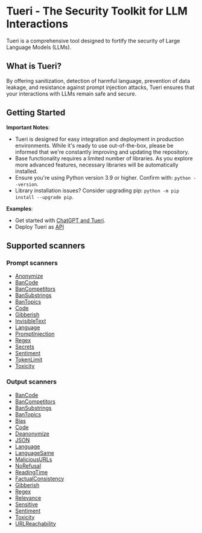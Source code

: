 # Tueri - The Security Toolkit for LLM Interactions

Tueri is a comprehensive tool designed to fortify the security of Large Language Models (LLMs).

## What is Tueri?

By offering sanitization, detection of harmful language, prevention of data leakage, and resistance against prompt injection attacks, Tueri ensures that your interactions with LLMs remain safe and secure.

## Getting Started

**Important Notes**:

- Tueri is designed for easy integration and deployment in production environments. While it's ready to use out-of-the-box, please be informed that we're constantly improving and updating the repository.
- Base functionality requires a limited number of libraries. As you explore more advanced features, necessary libraries will be automatically installed.
- Ensure you're using Python version 3.9 or higher. Confirm with: `python --version`.
- Library installation issues? Consider upgrading pip: `python -m pip install --upgrade pip`.

**Examples**:

- Get started with [ChatGPT and Tueri](./examples/openai_api.py).
- Deploy Tueri as [API](./docs/api/overview.md)

## Supported scanners

### Prompt scanners

- [Anonymize](./docs/input_scanners/anonymize.md)
- [BanCode](./docs/input_scanners/ban_code.md)
- [BanCompetitors](./docs/input_scanners/ban_competitors.md)
- [BanSubstrings](./docs/input_scanners/ban_substrings.md)
- [BanTopics](./docs/input_scanners/ban_topics.md)
- [Code](./docs/input_scanners/code.md)
- [Gibberish](./docs/input_scanners/gibberish.md)
- [InvisibleText](./docs/input_scanners/invisible_text.md)
- [Language](./docs/input_scanners/language.md)
- [PromptInjection](./docs/input_scanners/prompt_injection.md)
- [Regex](./docs/input_scanners/regex.md)
- [Secrets](./docs/input_scanners/secrets.md)
- [Sentiment](./docs/input_scanners/sentiment.md)
- [TokenLimit](./docs/input_scanners/token_limit.md)
- [Toxicity](./docs/input_scanners/toxicity.md)

### Output scanners

- [BanCode](./docs/output_scanners/ban_code.md)
- [BanCompetitors](./docs/output_scanners/ban_competitors.md)
- [BanSubstrings](./docs/output_scanners/ban_substrings.md)
- [BanTopics](./docs/output_scanners/ban_topics.md)
- [Bias](./docs/output_scanners/bias.md)
- [Code](./docs/output_scanners/code.md)
- [Deanonymize](./docs/output_scanners/deanonymize.md)
- [JSON](./docs/output_scanners/json.md)
- [Language](./docs/output_scanners/language.md)
- [LanguageSame](./docs/output_scanners/language_same.md)
- [MaliciousURLs](./docs/output_scanners/malicious_urls.md)
- [NoRefusal](./docs/output_scanners/no_refusal.md)
- [ReadingTime](./docs/output_scanners/reading_time.md)
- [FactualConsistency](./docs/output_scanners/factual_consistency.md)
- [Gibberish](./docs/output_scanners/gibberish.md)
- [Regex](./docs/output_scanners/regex.md)
- [Relevance](./docs/output_scanners/relevance.md)
- [Sensitive](./docs/output_scanners/sensitive.md)
- [Sentiment](./docs/output_scanners/sentiment.md)
- [Toxicity](./docs/output_scanners/toxicity.md)
- [URLReachability](./docs/output_scanners/url_reachability.md)
